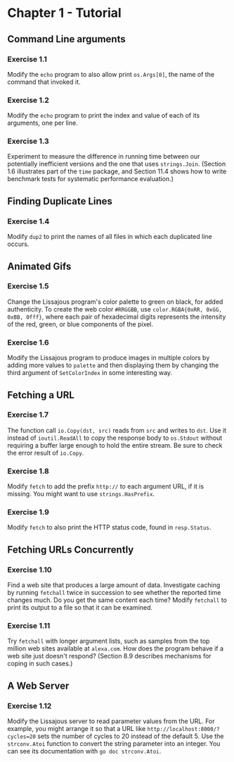 # Chapter 1 - Tutorial

## Command Line arguments

### Exercise 1.1
Modify the `echo` program to also allow print `os.Args[0]`, the name of the
command that invoked it.

### Exercise 1.2
Modify the `echo` program to print the index and value of each of its arguments,
one per line.

### Exercise 1.3
Experiment to measure the difference in running time between our potentially
inefficient versions and the one that uses `strings.Join`. (Section 1.6
illustrates part of the `time` package, and Section 11.4 shows how to write
benchmark tests for systematic performance evaluation.)

## Finding Duplicate Lines

### Exercise  1.4
Modify `dup2` to print the names of all files in which each duplicated line
occurs.

## Animated Gifs

### Exercise 1.5
Change the Lissajous program's color palette to green on black, for added
authenticity. To create the web color `#RRGGBB`, use `color.RGBA{0xRR, 0xGG,
0xBB, 0fff}`, where each pair of hexadecimal digits represents the intensity
of the red, green, or blue components of the pixel.

### Exercise 1.6
Modify the Lissajous program to produce images in multiple colors by adding more
values to `palette` and then displaying them by changing the third argument
of `SetColorIndex` in some interesting way.

## Fetching a URL

### Exercise 1.7
The function call `io.Copy(dst, src)` reads from `src` and writes to `dst`. Use
it instead of `ioutil.ReadAll` to copy the response body to `os.Stdout` without
requiring a buffer large enough to hold the entire stream. Be sure to check the
error result of `io.Copy`.

### Exercise 1.8
Modify `fetch` to add the prefix `http://` to each argument URL, if it is
missing. You might want to use `strings.HasPrefix`.

### Exercise 1.9
Modify `fetch` to also print the HTTP status code, found in `resp.Status`.

## Fetching URLs Concurrently

### Exercise 1.10
Find a web site that produces a large amount of data. Investigate caching by
running `fetchall` twice in succession to see whether the reported time changes
much. Do you get the same content each time? Modify `fetchall` to print its
output to a file so that it can be examined.

### Exercise 1.11
Try `fetchall` with longer argument lists, such as samples from the top million
web sites available at `alexa.com`. How does the program behave if a web site
just doesn't respond? (Section 8.9 describes mechanisms for coping in such
cases.)

## A Web Server

### Exercise 1.12
Modify the Lissajous server to read parameter values from the URL. For example,
you might arrange it so that a URL like `http://localhost:8000/?cycles=20` sets
the number of cycles to 20 instead of the default 5. Use the `strconv.Atoi`
function to convert the string parameter into an integer. You can see its
documentation with `go doc strconv.Atoi`.
